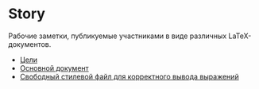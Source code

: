 # Story
Рабочие заметки, публикуемые участниками в виде различных LaTeX-документов.

* [Цели](Story.tex)
* [Основной документ](Story.tex)
* [Свободный стилевой файл для корректного вывода выражений](mathpartir.sty)
